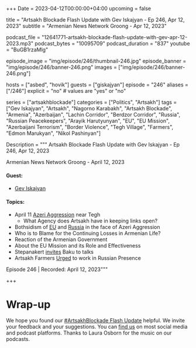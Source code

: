 +++
Date = 2023-04-12T00:00:00+04:00
upcoming = false

title = "Artsakh Blockade Flash Update with Gev Iskajyan - Ep 246, Apr 12, 2023"
subtitle = "Armenian News Network Groong - Apr 12, 2023"

podcast_file = "12641771-artsakh-blockade-flash-update-with-gev-apr-12-2023.mp3"
podcast_bytes = "10095709"
podcast_duration = "837"
youtube = "BuGB1rzaMlg"

episode_image = "img/episode/246/thumbnail-246.jpg"
episode_banner = "img/episode/246/banner-246.png"
images = ["img/episode/246/banner-246.png"]

hosts = ["asbed", "hovik"]
guests = ["giskajyan"]
episode = "246"
aliases = ["/246"]
explicit = "no" # values are "yes" or "no"


series = ["artsakhblockade"]
categories = ["Politics", "Artsakh"]
tags = ["Gev Iskajyan", "Artsakh", "Nagorno Karabakh", "Artsakh Blockade", "Armenia", "Azerbaijan", "Lachin Corridor", "Berdzor Corridor", "Russia", "Russian Peacekeepers", "Arayik Harutyunyan", "EU", "EU Mission", "Azerbaijani Terrorism", "Border Violence", "Tegh Village", "Farmers", "Edmon Marukyan", "Nikol Pashinyan"]

Description = """
Artsakh Blockade Flash Update with Gev Iskajyan - Ep 246, Apr 12, 2023

Armenian News Network Groong - April 12, 2023

#### Guest: 
* [Gev Iskajyan](/guest/giskajyan)

#### Topics:
* April 11 [Azeri Aggression](https://www.azatutyun.am/a/32359161.html) near Tegh
    * What Agency does Artsakh have in keeping links open?
* Bothsidism of [EU](https://armenpress.am/eng/news/1108515.html) and [Russia](https://armenpress.am/eng/news/1108511.html) in the face of Azeri Aggression
* Who is to Blame for the Continuing Losses in Armenian Life?
* Reaction of the Armenian Government
* About the EU Mission and its Role and Effectiveness
* Stepanakert [invites](https://www.azatutyun.am/a/32359288.html) Baku to talks
* Artsakh Farmers [Urged](https://armenpress.am/eng/news/1108404.html) to work in Russian Presence

Episode 246 | Recorded: April 12, 2023"""

+++

# Wrap-up

We hope you found our [#ArtsakhBlockade Flash Update](https://podcasts.groong.org/) helpful. We invite your feedback and your suggestions. You can [find us](https://linktr.ee/groong) on most social media and podcast platforms. Thanks to Laura Osborn for the music on our podcasts.
